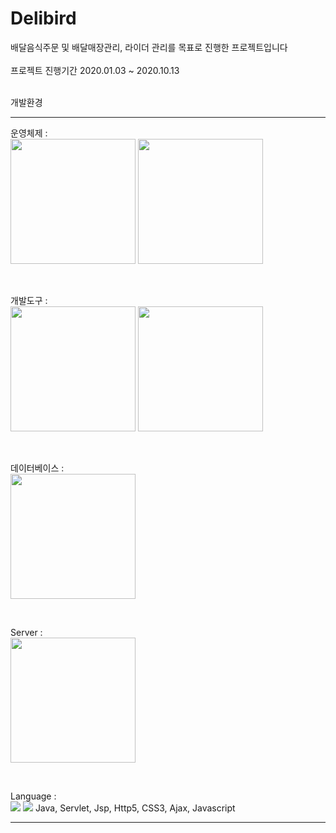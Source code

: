 # Delibird
배달음식주문 및 배달매장관리, 라이더 관리를 목표로 진행한 프로젝트입니다<br><br>
프로젝트 진행기간 2020.01.03 ~ 2020.10.13
<br><br>

개발환경<hr>
운영체제 :<br>
<img src = "https://user-images.githubusercontent.com/15045457/124413093-f1fc4800-dd8a-11eb-8087-e72fb646ef73.png" width="200" height="200">
<img src = "https://user-images.githubusercontent.com/15045457/124413104-f4f73880-dd8a-11eb-8ba1-0270194598c3.jpg" width="200" height="200">

<br>

개발도구 :<br>
<img src = "https://user-images.githubusercontent.com/15045457/124413105-f4f73880-dd8a-11eb-92de-d0d040ea493f.png" width="200" height="200">
<img src = "https://user-images.githubusercontent.com/15045457/124413480-b150fe80-dd8b-11eb-91ed-c915d639ad31.jpg" width="200" height="200">

<br>

데이터베이스 :<br>
<img src = "https://user-images.githubusercontent.com/15045457/124413482-b1e99500-dd8b-11eb-827f-cdf6a2f3859b.png" width="200" height="200">

<br>

Server :<br>
<img src= "https://user-images.githubusercontent.com/15045457/124413478-b01fd180-dd8b-11eb-81ac-88ae8e023e21.png" width="200" height="200">

<br>

Language :<br>
<img src= "https://user-images.githubusercontent.com/15045457/124413541-d6457180-dd8b-11eb-95ca-0be96dc9fb9f.jpg">
<img src= "https://user-images.githubusercontent.com/15045457/124413481-b1e99500-dd8b-11eb-8f35-d22ccf09a1fd.png">
Java, Servlet, Jsp, Http5, CSS3, Ajax, Javascript<hr>
